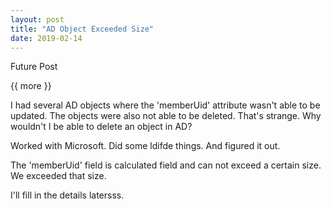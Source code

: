 ```yaml
---
layout: post
title: "AD Object Exceeded Size"
date: 2019-02-14
---
```


Future Post

{{ more }}

I had several AD objects where the 'memberUid' attribute wasn't able to be updated.  The objects were also not able to be deleted.  That's strange.  Why wouldn't I be able to delete an object in AD?  

Worked with Microsoft.  Did some ldifde things.  And figured it out.  

The 'memberUid' field is calculated field and can not exceed a certain size.  We exceeded that size.  

I'll fill in the details latersss.
